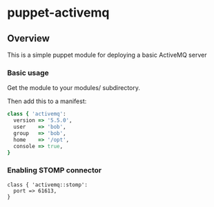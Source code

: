 # puppet-activemq

## Overview
This is a simple puppet module for deploying a basic ActiveMQ server

### Basic usage
Get the module to your modules/ subdirectory.

Then add this to a manifest:

```ruby
class { 'activemq':
  version => '5.5.0',
  user    => 'bob',
  group   => 'bob',
  home    => '/opt',
  console => true,
}
```

### Enabling STOMP connector

```puppet
class { 'activemq::stomp':
  port => 61613,
}
```

